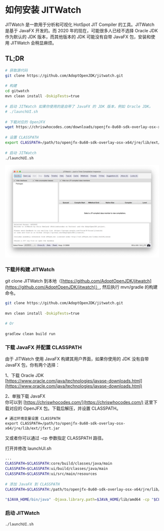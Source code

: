 # 如何安装 JITWatch

JITWatch 是一款用于分析和可视化 HotSpot JIT Compiler 的工具。JITWatch 是基于 JavaFX 开发的。而 2020 年的现在，可能很多人已经不选择 Oracle JDK 作为默认的 JDK 版本，而其他版本的 JDK 可能没有自带 JavaFX 包，安装和使用 JITWatch 会稍显麻烦。

## TL;DR

```bash
# 获取源代码
git clone https://github.com/AdoptOpenJDK/jitwatch.git

# 构建
cd gitwatch
mvn clean install -DskipTests=true

# 启动 JITWatch 如果你使用的是自带了 JavaFX 的 JDK 版本，例如 Oracle JDK。
# ./launchUI.sh

# 下载对应的 OpenJFX 
wget https://chriswhocodes.com/downloads/openjfx-8u60-sdk-overlay-osx-x64.zip

# 设置 CLASSPATH
export CLASSPATH=/path/to/openjfx-8u60-sdk-overlay-osx-x64/jre/lib/ext/jfxrt.jar

# 启动 JITWatch
./launchUI.sh
```

![image-20201107121754082](.gitbook/assets/image-20201107121754082.png)

### 下载并构建 JITWatch

git clone  JITWatch 到本地（[https://github.com/AdoptOpenJDK/jitwatch](https://github.com/AdoptOpenJDK/jitwatch)）, 然后执行 mvn/gradle  的构建命令。

```bash
git clone https://github.com/AdoptOpenJDK/jitwatch.git

mvn clean install -DskipTests=true

# Or

gradlew clean build run
```

### 下载 JavaFX 并配置 CLASSPATH

由于 JITWatch 使用 JavaFX 构建其用户界面，如果你使用的 JDK 没有自带 JavaFX 包，你有两个选择：

1、下载 Oracle JDK  
[https://www.oracle.com/java/technologies/javase-downloads.html](https://www.oracle.com/java/technologies/javase-downloads.html)

2、单独下载 JavaFX  
你可以到 [https://chriswhocodes.com/](https://chriswhocodes.com/) 这里下载对应的 OpenJFX  包。下载后解压，并设置 CLASSPATH。

```text
# 通过环境变量设置 CLASSPATH 
export CLASSPATH=/path/to/openjfx-8u60-sdk-overlay-osx-x64/jre/lib/ext/jfxrt.jar
```

又或者你可以通过 -cp 参数指定 CLASSPATH 路径。

打开并修改 launchUI.sh

```bash
...
CLASSPATH=$CLASSPATH:core/build/classes/java/main
CLASSPATH=$CLASSPATH:ui/build/classes/java/main
CLASSPATH=$CLASSPATH:ui/src/main/resources

# 添加 JavaFX 到 CLASSPATH
CLASSPATH=$CLASSPATH:/path/to/openjfx-8u60-sdk-overlay-osx-x64/jre/lib/ext/jfxrt.jar

"$JAVA_HOME/bin/java" -Djava.library.path=$JAVA_HOME/lib/amd64 -cp "$CLASSPATH" "$@" org.adoptopenjdk.jitwatch.launch.LaunchUI
```

### 启动 JITWatch

```text
./launchUI.sh
```

